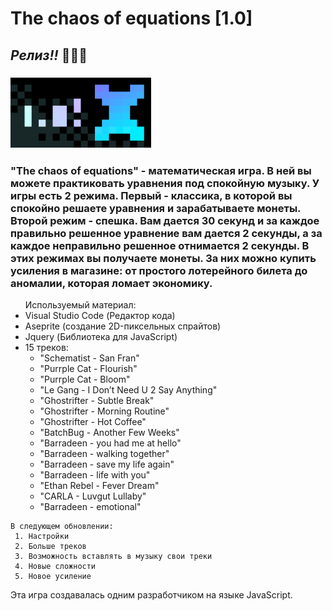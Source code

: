 # The chaos of equations **[1.0]**
## *Релиз!!* 🎉🎉🎉
### <img src="Readme gif1.gif" width="225">

### <p>"The chaos of equations" - математическая игра. В ней вы можете практиковать уравнения под спокойную музыку. У игры есть 2 режима. Первый - классика, в которой вы спокойно решаете уравнения и зарабатываете монеты. Второй режим - спешка. Вам дается 30 секунд и за каждое правильно решенное уравнение вам дается 2 секунды, а за каждое неправильно решенное отнимается 2 секунды. В этих режимах вы получаете монеты. За них можно купить усиления в магазине: от простого лотерейного билета до аномалии, которая ломает экономику.</p> 

<ul>Используемый материал:
    <li>Visual Studio Code (Редактор кода)</li>
    <li>Aseprite (создание 2D-пиксельных спрайтов)</li>
    <li>Jquery (Библиотека для JavaScript)</li>
    <li>15 треков:
        <ul>
            <li>"Schematist - San Fran"</li>
            <li>"Purrple Cat - Flourish"</li>
            <li>"Purrple Cat - Bloom"</li>
            <li>"Le Gang - I Don’t Need U 2 Say Anything"</li>
            <li>"Ghostrifter - Subtle Break"</li>
            <li>"Ghostrifter - Morning Routine"</li>
            <li>"Ghostrifter - Hot Coffee"</li>
            <li>"BatchBug - Another Few Weeks"</li>
            <li>"Barradeen - you had me at hello"</li>
            <li>"Barradeen - walking together"</li>
            <li>"Barradeen - save my life again"</li>
            <li>"Barradeen - life with you"</li>
            <li>"Ethan Rebel - Fever Dream"</li>
            <li>"CARLA - Luvgut Lullaby"</li>
            <li>"Barradeen - emotional"</li>
        </ul>
    </li>
</ul>

    В следующем обновлении:
     1. Настройки
     2. Больше треков
     3. Возможность вставлять в музыку свои треки
     4. Новые сложности
     5. Новое усиление

Эта игра создавалась одним разработчиком на языке JavaScript.
